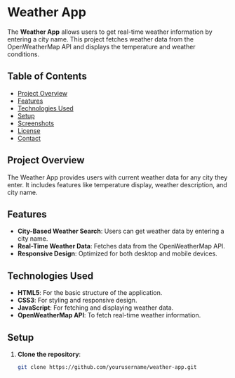 # Weather App

The **Weather App** allows users to get real-time weather information by entering a city name. This project fetches weather data from the OpenWeatherMap API and displays the temperature and weather conditions.

## Table of Contents
- [Project Overview](#project-overview)
- [Features](#features)
- [Technologies Used](#technologies-used)
- [Setup](#setup)
- [Screenshots](#screenshots)
- [License](#license)
- [Contact](#contact)

## Project Overview

The Weather App provides users with current weather data for any city they enter. It includes features like temperature display, weather description, and city name.

## Features

- **City-Based Weather Search**: Users can get weather data by entering a city name.
- **Real-Time Weather Data**: Fetches data from the OpenWeatherMap API.
- **Responsive Design**: Optimized for both desktop and mobile devices.

## Technologies Used

- **HTML5**: For the basic structure of the application.
- **CSS3**: For styling and responsive design.
- **JavaScript**: For fetching and displaying weather data.
- **OpenWeatherMap API**: To fetch real-time weather information.

## Setup

1. **Clone the repository**:
   ```bash
   git clone https://github.com/yourusername/weather-app.git
